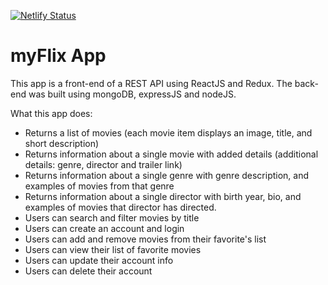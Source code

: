 [![Netlify Status](https://api.netlify.com/api/v1/badges/ea191de3-ae71-46c3-8865-9138fb2f76a9/deploy-status)](https://app.netlify.com/sites/myflix-basic-app/deploys)

# myFlix App

This app is a front-end of a REST API using ReactJS and Redux. The back-end was built using mongoDB, expressJS and nodeJS.

What this app does: 

-	Returns a list of movies (each movie item displays an image, title, and short description)
-	Returns information about a single movie with added details (additional details: genre, director and trailer link)
-	Returns information about a single genre with genre description, and examples of movies from that genre
-	Returns information about a single director with birth year, bio, and examples of movies that director has directed. 
-	Users can search and filter movies by title
-	Users can create an account and login
-	Users can add and remove movies from their favorite's list
-	Users can view their list of favorite movies 
-	Users can update their account info
-	Users can delete their account


